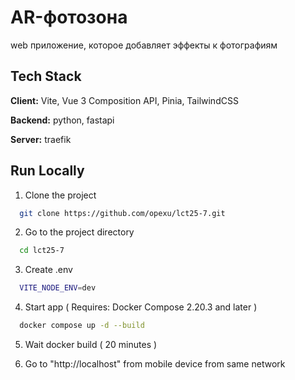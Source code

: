 
# AR-фотозона

web приложение, которое добавляет эффекты к фотографиям




## Tech Stack

**Client:** Vite, Vue 3 Composition API, Pinia, TailwindCSS

**Backend:** python, fastapi

**Server:** traefik


## Run Locally

1. Clone the project
```bash
  git clone https://github.com/opexu/lct25-7.git
```

2. Go to the project directory
```bash
  cd lct25-7
```

3. Create .env
```bash
  VITE_NODE_ENV=dev
```
4. Start app 
( Requires: Docker Compose 2.20.3 and later )
```bash
  docker compose up -d --build
```
5. Wait docker build ( 20 minutes )

6. Go to "http://localhost" from mobile device from same network